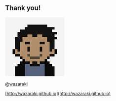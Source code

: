 ##  Thank you!
<img src="img/wil.png" alt="wil" class="round">

[@wazaraki](http://twitter.com/wazaraki)

[http://wazaraki.github.io](http://wazaraki.github.io)


